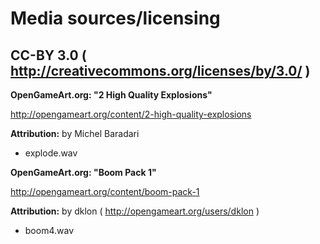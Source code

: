 # Media sources/licensing


## CC-BY 3.0 ( http://creativecommons.org/licenses/by/3.0/ )

**OpenGameArt.org: "2 High Quality Explosions"**

http://opengameart.org/content/2-high-quality-explosions

**Attribution:**
by Michel Baradari
* explode.wav



**OpenGameArt.org: "Boom Pack 1"**

http://opengameart.org/content/boom-pack-1

**Attribution:**
by dklon ( http://opengameart.org/users/dklon )
* boom4.wav
